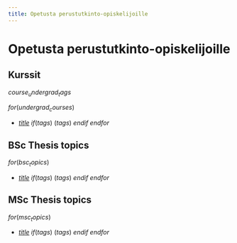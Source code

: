 ```yaml
---
title: Opetusta perustutkinto-opiskelijoille
---
```


# Opetusta perustutkinto-opiskelijoille

## Kurssit

$course_undergrad_tags$

$for(undergrad_courses)$
- [$title$]($url$) $if(tags)$ ($tags$) $endif$
$endfor$

## BSc Thesis topics

$for(bsc_topics)$
- [$title$]($url$) $if(tags)$ ($tags$) $endif$
$endfor$

## MSc Thesis topics

$for(msc_topics)$
- [$title$]($url$) $if(tags)$ ($tags$) $endif$
$endfor$
